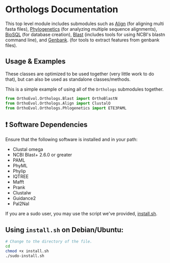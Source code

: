 Orthologs Documentation
========================
This top level module includes submodules such as [Align](https://github.com/datasnakes/OrthoEvolution/blob/master/OrthoEvol/Orthologs/Align/README.md) (for aligning multi fasta files),
[Phylogenetics](https://github.com/datasnakes/OrthoEvolution/blob/master/OrthoEvol/Orthologs/Phylogenetics/README.md) (for analyzing multiple sequence alignments), [BioSQL]() (for database creation),
[Blast](https://github.com/datasnakes/OrthoEvolution/tree/master/OrthoEvol/Orthologs/Blast) (includes tools for using NCBI's blastn command line), and [Genbank](https://github.com/datasnakes/OrthoEvolution/blob/master/OrthoEvol/Orthologs/Genbank/README.md).
(for tools to extract features from genbank files).

## Usage & Examples
These classes are optimized to be used together (very little work to do that),
but can also be used as standalone classes/methods.

This is a simple example of using all of the `Orthologs` submodules together.


``` python
from OrthoEvol.Orthologs.Blast import OrthoBlastN
from OrthoEvol.Orthologs.Align import ClustalO
from OrthoEvol.Orthologs.Phlogenetics import ETE3PAML

```

## ❗ Software Dependencies
Ensure that the following software is installed and in your path:
- Clustal omega
- NCBI Blast+ 2.6.0 or greater
- PAML
- PhyML
- Phylip
- IQTREE
- Mafft
- Prank
- Clustalw
- Guidance2
- Pal2Nal

If you are a sudo user, you may use the script we've provided, [install.sh](https://github.com/datasnakes/OrthoEvolution/blob/master/OrthoEvol/Orthologs/install.sh).

## Using `install.sh` on Debian/Ubuntu:

``` bash
# Change to the directory of the file.
cd
chmod +x install.sh
./sudo-install.sh

```
